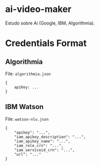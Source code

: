 # ai-video-maker
Estudo sobre Ai (Google, IBM, Algorithmia).

# Credentials Format

## Algorithmia

File: `algorithmia.json`

```
{
    apiKey: ...
}
```

## IBM Watson

File: `watson-nlu.json`

```
{
    "apikey": "...",
    "iam_apikey_description": "...",
    "iam_apikey_name": "...",
    "iam_role_crn": "...",
    "iam_serviceid_crn": "...",
    "url": "..."
}
```